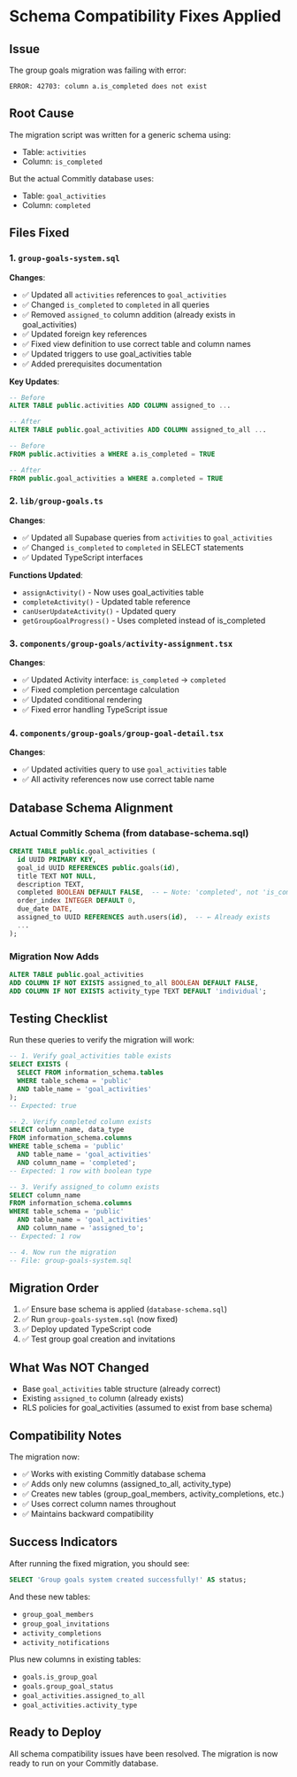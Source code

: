 # Schema Compatibility Fixes Applied

## Issue
The group goals migration was failing with error:
```
ERROR: 42703: column a.is_completed does not exist
```

## Root Cause
The migration script was written for a generic schema using:
- Table: `activities` 
- Column: `is_completed`

But the actual Commitly database uses:
- Table: `goal_activities`
- Column: `completed`

## Files Fixed

### 1. `group-goals-system.sql`
**Changes**:
- ✅ Updated all `activities` references to `goal_activities`
- ✅ Changed `is_completed` to `completed` in all queries
- ✅ Removed `assigned_to` column addition (already exists in goal_activities)
- ✅ Updated foreign key references
- ✅ Fixed view definition to use correct table and column names
- ✅ Updated triggers to use goal_activities table
- ✅ Added prerequisites documentation

**Key Updates**:
```sql
-- Before
ALTER TABLE public.activities ADD COLUMN assigned_to ...

-- After  
ALTER TABLE public.goal_activities ADD COLUMN assigned_to_all ...
```

```sql
-- Before
FROM public.activities a WHERE a.is_completed = TRUE

-- After
FROM public.goal_activities a WHERE a.completed = TRUE
```

### 2. `lib/group-goals.ts`
**Changes**:
- ✅ Updated all Supabase queries from `activities` to `goal_activities`
- ✅ Changed `is_completed` to `completed` in SELECT statements
- ✅ Updated TypeScript interfaces

**Functions Updated**:
- `assignActivity()` - Now uses goal_activities table
- `completeActivity()` - Updated table reference
- `canUserUpdateActivity()` - Updated query
- `getGroupGoalProgress()` - Uses completed instead of is_completed

### 3. `components/group-goals/activity-assignment.tsx`
**Changes**:
- ✅ Updated Activity interface: `is_completed` → `completed`
- ✅ Fixed completion percentage calculation
- ✅ Updated conditional rendering
- ✅ Fixed error handling TypeScript issue

### 4. `components/group-goals/group-goal-detail.tsx`
**Changes**:
- ✅ Updated activities query to use `goal_activities` table
- ✅ All activity references now use correct table name

## Database Schema Alignment

### Actual Commitly Schema (from database-schema.sql)
```sql
CREATE TABLE public.goal_activities (
  id UUID PRIMARY KEY,
  goal_id UUID REFERENCES public.goals(id),
  title TEXT NOT NULL,
  description TEXT,
  completed BOOLEAN DEFAULT FALSE,  -- ← Note: 'completed', not 'is_completed'
  order_index INTEGER DEFAULT 0,
  due_date DATE,
  assigned_to UUID REFERENCES auth.users(id),  -- ← Already exists
  ...
);
```

### Migration Now Adds
```sql
ALTER TABLE public.goal_activities 
ADD COLUMN IF NOT EXISTS assigned_to_all BOOLEAN DEFAULT FALSE,
ADD COLUMN IF NOT EXISTS activity_type TEXT DEFAULT 'individual';
```

## Testing Checklist

Run these queries to verify the migration will work:

```sql
-- 1. Verify goal_activities table exists
SELECT EXISTS (
  SELECT FROM information_schema.tables 
  WHERE table_schema = 'public' 
  AND table_name = 'goal_activities'
);
-- Expected: true

-- 2. Verify completed column exists
SELECT column_name, data_type 
FROM information_schema.columns 
WHERE table_schema = 'public' 
  AND table_name = 'goal_activities'
  AND column_name = 'completed';
-- Expected: 1 row with boolean type

-- 3. Verify assigned_to column exists
SELECT column_name 
FROM information_schema.columns 
WHERE table_schema = 'public' 
  AND table_name = 'goal_activities'
  AND column_name = 'assigned_to';
-- Expected: 1 row

-- 4. Now run the migration
-- File: group-goals-system.sql
```

## Migration Order

1. ✅ Ensure base schema is applied (`database-schema.sql`)
2. ✅ Run `group-goals-system.sql` (now fixed)
3. ✅ Deploy updated TypeScript code
4. ✅ Test group goal creation and invitations

## What Was NOT Changed

- Base `goal_activities` table structure (already correct)
- Existing `assigned_to` column (already exists)
- RLS policies for goal_activities (assumed to exist from base schema)

## Compatibility Notes

The migration now:
- ✅ Works with existing Commitly database schema
- ✅ Adds only new columns (assigned_to_all, activity_type)
- ✅ Creates new tables (group_goal_members, activity_completions, etc.)
- ✅ Uses correct column names throughout
- ✅ Maintains backward compatibility

## Success Indicators

After running the fixed migration, you should see:
```sql
SELECT 'Group goals system created successfully!' AS status;
```

And these new tables:
- `group_goal_members`
- `group_goal_invitations`
- `activity_completions`
- `activity_notifications`

Plus new columns in existing tables:
- `goals.is_group_goal`
- `goals.group_goal_status`
- `goal_activities.assigned_to_all`
- `goal_activities.activity_type`

## Ready to Deploy

All schema compatibility issues have been resolved. The migration is now ready to run on your Commitly database.

